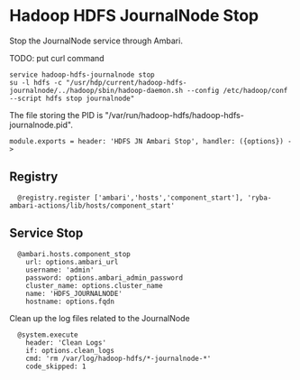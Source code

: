
# Hadoop HDFS JournalNode Stop

Stop the JournalNode service through Ambari.

TODO: put curl command

```
service hadoop-hdfs-journalnode stop
su -l hdfs -c "/usr/hdp/current/hadoop-hdfs-journalnode/../hadoop/sbin/hadoop-daemon.sh --config /etc/hadoop/conf --script hdfs stop journalnode"
```

The file storing the PID is "/var/run/hadoop-hdfs/hadoop-hdfs-journalnode.pid".

    module.exports = header: 'HDFS JN Ambari Stop', handler: ({options}) ->

## Registry

      @registry.register ['ambari','hosts','component_start'], 'ryba-ambari-actions/lib/hosts/component_start'

## Service Stop

      @ambari.hosts.component_stop
        url: options.ambari_url
        username: 'admin'
        password: options.ambari_admin_password
        cluster_name: options.cluster_name
        name: 'HDFS_JOURNALNODE'
        hostname: options.fqdn


Clean up the log files related to the JournalNode

      @system.execute
        header: 'Clean Logs'
        if: options.clean_logs
        cmd: 'rm /var/log/hadoop-hdfs/*-journalnode-*'
        code_skipped: 1
